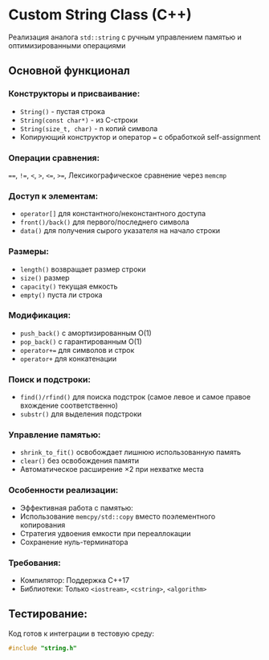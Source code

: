 # Custom String Class (C++)

Реализация аналога `std::string` с ручным управлением памятью и оптимизированными операциями

## Основной функционал

### Конструкторы и присваивание:
- `String()` - пустая строка
- `String(const char*)` - из C-строки
- `String(size_t, char)` - n копий символа
- Копирующий конструктор и оператор `=` с обработкой self-assignment

### Операции сравнения:
`==`, `!=`, `<`, `>`, `<=`, `>=`, Лексикографическое сравнение через `memcmp`

### Доступ к элементам:
- `operator[]` для константного/неконстантного доступа
- `front()/back()` для первого/последнего символа
- `data()` для получения сырого указателя на начало строки

### Размеры:
- `length()` возвращает размер строки
- `size()` размер
- `capacity()` текущая емкость
- `empty()` пуста ли строка

### Модификация:
- `push_back()` с амортизированным O(1)
- `pop_back()` с гарантированным O(1)
- `operator+=` для символов и строк
- `operator+` для конкатенации

### Поиск и подстроки:
- `find()/rfind()` для поиска подстрок (самое левое и самое правое вхождение соответственно)
- `substr()` для выделения подстроки

### Управление памятью:
- `shrink_to_fit()` освобождает лишнюю использованную память
- `clear()` без освобождения памяти
- Автоматическое расширение ×2 при нехватке места

### Особенности реализации:
- Эффективная работа с памятью:
- Использование `memcpy/std::copy` вместо поэлементного копирования
- Стратегия удвоения емкости при переаллокации
- Сохранение нуль-терминатора

### Требования:
- Компилятор: Поддержка C++17
- Библиотеки: Только `<iostream>`, `<cstring>`, `<algorithm>`

## Тестирование:
Код готов к интеграции в тестовую среду:
```cpp
#include "string.h"
